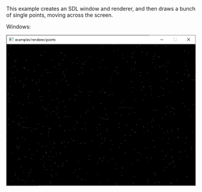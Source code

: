 This example creates an SDL window and renderer, and then draws a bunch of
single points, moving across the screen.

Windows:

![Screenshot Windows](./points_windows.png)
